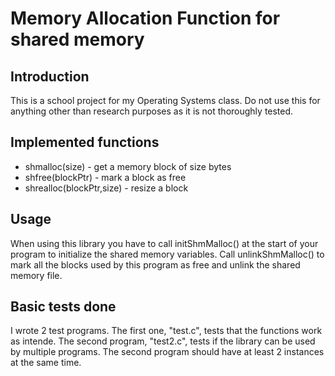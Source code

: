 

# Memory Allocation Function for shared memory

## Introduction
This is a school project for my Operating Systems class. 
Do not use this for anything other than research purposes as it is not thoroughly tested.



## Implemented functions
* shmalloc(size) - get a memory block of size bytes
* shfree(blockPtr) - mark a block as free
* shrealloc(blockPtr,size) - resize a block

## Usage
When using this library you have to call initShmMalloc() at the start of your program to initialize the shared memory variables. Call unlinkShmMalloc() to mark all the blocks used by this program as free and unlink the shared memory file.


## Basic tests done
I wrote 2 test programs. The first one, "test.c", tests that the functions work as intende. The second program, "test2.c", tests if the library can be used by multiple programs. The second program should have at least 2 instances at the same time.


 